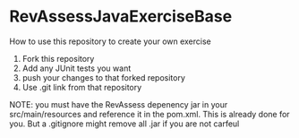 # RevAssessJavaExerciseBase

How to use this repository to create your own exercise

1. Fork this repository
2. Add any JUnit tests you want 
3. push your changes to that forked repository
4. Use .git link from that repository

NOTE: you must have the RevAssess depenency jar in your src/main/resources and reference it 
in the pom.xml. This is already done for you. But a .gitignore might remove all .jar if you are not carfeul
